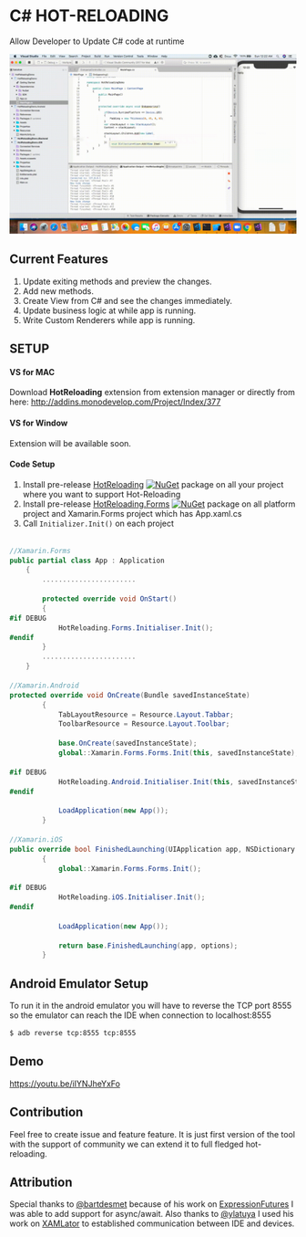 # C# HOT-RELOADING
Allow Developer to Update C# code at runtime

![preview](/gif/preview.gif)

## Current Features
1. Update exiting methods and preview the changes.
2. Add new methods.
3. Create View from C# and see the changes immediately.
4. Update business logic at while app is running.
5. Write Custom Renderers while app is running.

## SETUP
#### VS for MAC
Download **HotReloading** extension from extension manager or directly from here: http://addins.monodevelop.com/Project/Index/377

#### VS for Window
Extension will be available soon.

#### Code Setup
1. Install pre-release [HotReloading](https://www.nuget.org/packages/HotReloading) [![NuGet](https://img.shields.io/nuget/v/HotReloading.svg)](https://www.nuget.org/packages/HotReloading) package on all your project where you want to support Hot-Reloading
2. Install pre-release [HotReloading.Forms](https://www.nuget.org/packages/HotReloading.Forms) [![NuGet](https://img.shields.io/nuget/v/HotReloading.Forms.svg)](https://www.nuget.org/packages/HotReloading.Forms) package on all platform project and Xamarin.Forms project which has App.xaml.cs
3. Call ```Initializer.Init()``` on each project

```csharp

//Xamarin.Forms
public partial class App : Application
    {
        .......................

        protected override void OnStart()
        {
#if DEBUG
            HotReloading.Forms.Initialiser.Init();
#endif
        }
        .......................
    }
    
//Xamarin.Android
protected override void OnCreate(Bundle savedInstanceState)
        {
            TabLayoutResource = Resource.Layout.Tabbar;
            ToolbarResource = Resource.Layout.Toolbar;

            base.OnCreate(savedInstanceState);
            global::Xamarin.Forms.Forms.Init(this, savedInstanceState);

#if DEBUG
            HotReloading.Android.Initialiser.Init(this, savedInstanceState);
#endif

            LoadApplication(new App());
        }
        
//Xamarin.iOS
public override bool FinishedLaunching(UIApplication app, NSDictionary options)
        {
            global::Xamarin.Forms.Forms.Init();

#if DEBUG
            HotReloading.iOS.Initialiser.Init();
#endif

            LoadApplication(new App());

            return base.FinishedLaunching(app, options);
        }
```

## Android Emulator Setup
To run it in the android emulator you will have to reverse the TCP port 8555 so the emulator can reach the IDE when connection to localhost:8555

```bash
$ adb reverse tcp:8555 tcp:8555
```

## Demo
https://youtu.be/iIYNJheYxFo

## Contribution
Feel free to create issue and feature feature. It is just first version of the tool with the support of community we can extend it to full fledged hot-reloading.

## Attribution
Special thanks to [@bartdesmet](https://github.com/bartdesmet) because of his work on [ExpressionFutures](https://github.com/bartdesmet/ExpressionFutures/tree/master/CSharpExpressions) I was able to add support for async/await.
Also thanks to [@ylatuya](https://twitter.com/ylatuya) I used his work on [XAMLator](https://github.com/ylatuya/XAMLator) to established communication between IDE and devices.
